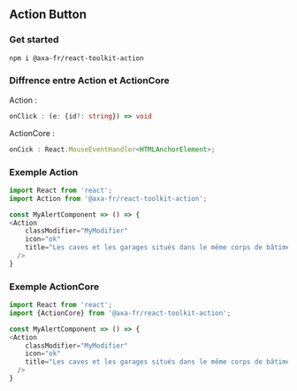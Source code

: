 ## Action Button

### Get started

```sh
npm i @axa-fr/react-toolkit-action
```

### Diffrence entre Action et ActionCore

Action :

```typescript
onClick : (e: {id?: string}) => void
```

ActionCore :

```typescript
onCick : React.MouseEventHandler<HTMLAnchorElement>;
```


### Exemple Action

```javascript
import React from 'react';
import Action from '@axa-fr/react-toolkit-action';

const MyAlertComponent => () => {
<Action
    classModifier="MyModifier"
    icon="ok"
    title="Les caves et les garages situés dans le même corps de bâtiment que le logement assuré sont garantis d′office"
  />
}
```

### Exemple ActionCore

```javascript
import React from 'react';
import {ActionCore} from '@axa-fr/react-toolkit-action';

const MyAlertComponent => () => {
<Action
    classModifier="MyModifier"
    icon="ok"
    title="Les caves et les garages situés dans le même corps de bâtiment que le logement assuré sont garantis d′office"
  />
}
```
